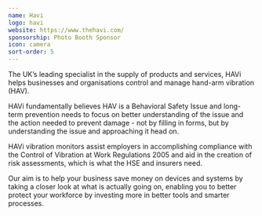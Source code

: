 ```yaml
---
name: Havi
logo: havi
website: https://www.thehavi.com/
sponsorship: Photo Booth Sponsor
icon: camera
sort-order: 5
---
```

The UK’s leading specialist in the supply of products and services, HAVi helps businesses and organisations control and manage hand-arm vibration (HAV).

HAVi fundamentally believes HAV is a Behavioral Safety Issue and long-term prevention needs to focus on better understanding of the issue and the action needed to prevent damage - not by filling in forms, but by understanding the issue and approaching it head on.

HAVi vibration monitors assist employers in accomplishing compliance with the Control of Vibration at Work Regulations 2005 and aid in the creation of risk assessments, which is what the HSE and insurers need.

Our aim is to help your business save money on devices and systems by taking a closer look at what is actually going on, enabling you to better protect your workforce by investing more in better tools and smarter processes.